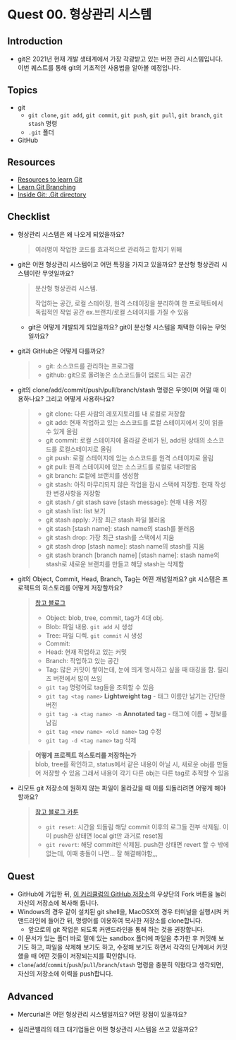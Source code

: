 # Quest 00. 형상관리 시스템

## Introduction
* git은 2021년 현재 개발 생태계에서 가장 각광받고 있는 버전 관리 시스템입니다. 이번 퀘스트를 통해 git의 기초적인 사용법을 알아볼 예정입니다.

## Topics
* git
  * `git clone`, `git add`, `git commit`, `git push`, `git pull`, `git branch`, `git stash` 명령
  * `.git` 폴더
* GitHub

## Resources
* [Resources to learn Git](https://try.github.io)
* [Learn Git Branching](https://learngitbranching.js.org/?locale=ko)
* [Inside Git: .Git directory](https://githowto.com/git_internals_git_directory)

## Checklist
* 형상관리 시스템은 왜 나오게 되었을까요? 
  > 여러명이 작업한 코드를 효과적으로 관리하고 합치기 위해
* git은 어떤 형상관리 시스템이고 어떤 특징을 가지고 있을까요? 분산형 형상관리 시스템이란 무엇일까요?
  > 분산형 형상관리 시스템.
  > 
  > 작업하는 공간, 로컬 스테이징, 원격 스테이징을 분리하여 한 프로젝트에서 독립적인 작업 공간 ex.브랜치/로컬 스테이지를 가질 수 있음 
  
  * git은 어떻게 개발되게 되었을까요? git이 분산형 시스템을 채택한 이유는 무엇일까요?
    >  
* git과 GitHub은 어떻게 다를까요?
  >
  > - git: 소스코드를 관리하는 프로그램
  > - github: git으로 올려놓은 소스코드들이 업로드 되는 공간
  

* git의 clone/add/commit/push/pull/branch/stash 명령은 무엇이며 어떨 때 이용하나요? 그리고 어떻게 사용하나요?
  > - git clone: 다른 사람의 레포지토리를 내 로컬로 저장함
  > - git add: 현재 작업하고 있는 소스코드를 로컬 스테이지에서 깃이 읽을 수 있게 올림
  > - git commit: 로컬 스테이지에 올라갈 준비가 된, add된 상태의 소스코드를 로컬스테이지로 올림
  > - git push: 로컬 스테이지에 있는 소스코드를 원격 스테이지로 올림
  > - git pull: 원격 스테이지에 있는 소스코드를 로컬로 내려받음
  > - git branch: 로컬에 브랜치를 생성함
  > - git stash: 아직 마무리되지 않은 작업을 잠시 스택에 저장함. 현재 작성한 변경사항을 저장함  
  > - git stash / git stash save [stash message]: 현재 내용 저장
    > - git stash list: list 보기
    > - git stash apply: 가장 최근 stash 파일 불러옴
    > - git stash [stash name]:  stash name의 stash를 불러옴 
    > - git stash drop: 가장 최근 stash를 스택에서 지움
    > - git stash drop [stash name]: stash name의 stash를 지움
    > - git stash branch [branch name] [stash name]: stash name의 stash로 새로운 브랜치를 만들고 해당 stash는 삭제함

* git의 Object, Commit, Head, Branch, Tag는 어떤 개념일까요? git 시스템은 프로젝트의 히스토리를 어떻게 저장할까요?
  > [참고 블로그](https://sjh836.tistory.com/37)
  > - Object: blob, tree, commit, tag가 4대 obj. 
    > - Blob:  파일 내용. `git add` 시 생성
    > - Tree: 파일 디렉. `git commit` 시 생성 
  > - Commit: 
  > - Head: 현재 작업하고 있는 커밋
  > - Branch: 작업하고 있는 공간
  > - Tag: 많은 커밋이 쌓이는데, 눈에 띄게 명시하고 싶을 때 태깅을 함. 릴리즈 버전에서 많이 쓰임 
    > - `git tag` 명령어로 tag들을 조회할 수 있음
    > - `git tag <tag name>` **Lightweight tag** - 태그 이름만 남기는 간단한 버전
    > - `git tag -a <tag name> -m` **Annotated tag** - 태그에 이름 + 정보를 남김
    > - `git tag <new name> <old name>` tag 수정
    > - `git tag -d <tag name>` tag 삭제
  
  > **어떻게 프로젝트 히스토리를 저장하는가**  
  > blob, tree를 확인하고, status에서 같은 내용이 아닐 시, 새로운 obj를 만들어 저장할 수 있음 그래서 내용이 각기 다른 obj는 다른 tag로 추적할 수 있음

* 리모트 git 저장소에 원하지 않는 파일이 올라갔을 때 이를 되돌리려면 어떻게 해야 할까요?
  >[참고 블로그 카툰](http://www.devpools.kr/2017/01/31/%EA%B0%9C%EB%B0%9C%EB%B0%94%EB%B3%B4%EB%93%A4-1%ED%99%94-git-back-to-the-future/)
  > -  `git reset`: 시간을 되돌림 해당 commit 이후의 로그들 전부 삭제됨. 이미 push한 상태면 local git만 과거로 reset됨
  > -  `git revert`: 해당 commit만 삭제됨. push한 상태면 revert 할 수 밖에 없는데, 이때 충돌이 나면... 잘 해결해야함,,,

## Quest
* GitHub에 가입한 뒤, [이 커리큘럼의 GitHub 저장소](https://github.com/KnowRe-Dev/WebDevCurriculum)의 우상단의 Fork 버튼을 눌러 자신의 저장소에 복사해 둡니다.
* Windows의 경우 같이 설치된 git shell을, MacOSX의 경우 터미널을 실행시켜 커맨드라인에 들어간 뒤, 명령어를 이용하여 복사한 저장소를 clone합니다.
  * 앞으로의 git 작업은 되도록 커맨드라인을 통해 하는 것을 권장합니다.
* 이 문서가 있는 폴더 바로 밑에 있는 sandbox 폴더에 파일을 추가한 후 커밋해 보기도 하고, 파일을 삭제해 보기도 하고, 수정해 보기도 하면서 각각의 단계에서 커밋했을 때 어떤 것들이 저장되는지를 확인합니다.
* `clone`/`add`/`commit`/`push`/`pull`/`branch`/`stash` 명령을 충분히 익혔다고 생각되면, 자신의 저장소에 이력을 push합니다.

## Advanced
* Mercurial은 어떤 형상관리 시스템일까요? 어떤 장점이 있을까요?

* 실리콘밸리의 테크 대기업들은 어떤 형상관리 시스템을 쓰고 있을까요?
